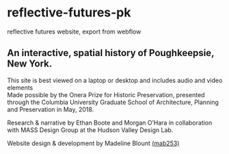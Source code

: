 # reflective-futures-pk
reflective futures website, export from webflow

## An interactive, spatial history of Poughkeepsie, New York.

This site is best viewed on a laptop or desktop 
and includes audio and video elements  
Made possible by the Onera Prize for Historic Preservation, presented through the Columbia University Graduate School of Architecture, Planning and Preservation in May, 2018.

Research & narrative by Ethan Boote and Morgan O’Hara in collaboration with MASS Design Group at the Hudson Valley Design Lab.

Website design & development by Madeline Blount [(mab253)](https://github.com/mab253)
